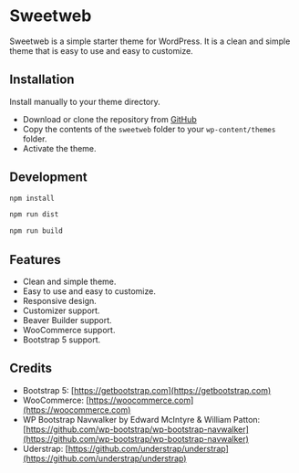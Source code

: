 # Sweetweb
Sweetweb is a simple starter theme for WordPress. It is a clean and simple theme that is easy to use and easy to customize.

## Installation
Install manually to your theme directory.
- Download or clone the repository from [GitHub](https://github.com/websweetxyz/sweetweb.git)
- Copy the contents of the `sweetweb` folder to your `wp-content/themes` folder.
- Activate the theme.

## Development
```bash
npm install
```
```bash
npm run dist
```
```bash
npm run build
```
## Features
- Clean and simple theme.
- Easy to use and easy to customize.
- Responsive design.
- Customizer support.
- Beaver Builder support.
- WooCommerce support.
- Bootstrap 5 support.

## Credits
- Bootstrap 5: [https://getbootstrap.com](https://getbootstrap.com)
- WooCommerce: [https://woocommerce.com](https://woocommerce.com)
- WP Bootstrap Navwalker by Edward McIntyre & William Patton: [https://github.com/wp-bootstrap/wp-bootstrap-navwalker](https://github.com/wp-bootstrap/wp-bootstrap-navwalker)
- Uderstrap: [https://github.com/understrap/understrap](https://github.com/understrap/understrap)